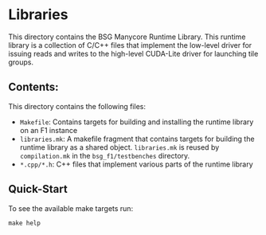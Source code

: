 # Libraries

This directory contains the BSG Manycore Runtime Library. This runtime library
is a collection of C/C++ files that implement the low-level driver for issuing
reads and writes to the high-level CUDA-Lite driver for launching tile groups.

## Contents: 

This directory contains the following files:

- `Makefile`: Contains targets for building and installing the runtime library on an F1 instance
- `libraries.mk`: A makefile fragment that contains targets for building the runtime library as a shared object. `libraries.mk` is reused by `compilation.mk` in the `bsg_f1/testbenches` directory. 
- `*.cpp/*.h`: C++ files that implement various parts of the runtime library

## Quick-Start

To see the available make targets run: 

`make help`